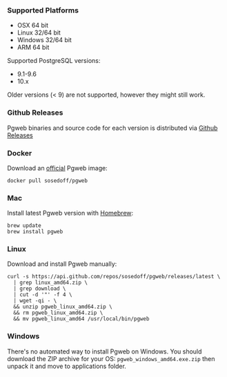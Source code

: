 ### Supported Platforms

- OSX 64 bit
- Linux 32/64 bit
- Windows 32/64 bit
- ARM 64 bit

Supported PostgreSQL versions:

- 9.1-9.6
- 10.x

Older versions (< 9) are not supported, however they might still work.

### Github Releases

Pgweb binaries and source code for each version is distributed via [Github Releases][1]

### Docker

Download an [official][3] Pgweb image:

```
docker pull sosedoff/pgweb
```

### Mac

Install latest Pgweb version with [Homebrew][2]:

```
brew update
brew install pgweb
```

### Linux

Download and install Pgweb manually:

```
curl -s https://api.github.com/repos/sosedoff/pgweb/releases/latest \
  | grep linux_amd64.zip \
  | grep download \
  | cut -d '"' -f 4 \
  | wget -qi - \
  && unzip pgweb_linux_amd64.zip \
  && rm pgweb_linux_amd64.zip \
  && mv pgweb_linux_amd64 /usr/local/bin/pgweb
```

### Windows

There's no automated way to install Pgweb on Windows. You should download
the ZIP archive for your OS: `pgweb_windows_amd64.exe.zip` then unpack it and
move to applications folder.

[1]: [https://github.com/sosedoff/pgweb/releases](https://linkify.me/pu5WPca)
[2]: http://brew.sh 
[3]: https://hub.docker.com/r/sosedoff/pgweb/